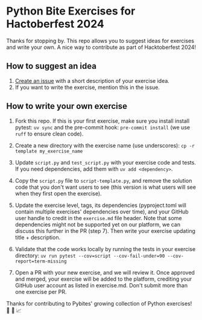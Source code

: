 # Python Bite Exercises for Hactoberfest 2024

Thanks for stopping by. This repo allows you to suggest ideas for exercises and write your own. A nice way to contribute as part of Hacktoberfest 2024!

## How to suggest an idea

1. [Create an issue](#) with a short description of your exercise idea.
2. If you want to write the exercise, mention this in the issue.

## How to write your own exercise

1. Fork this repo. If this is your first exercise, make sure you install install pytest: `uv sync` and the pre-commit hook: `pre-commit install` (we use `ruff` to ensure clean code).

2. Create a new directory with the exercise name (use underscores):
   `cp -r template my_exercise_name`

3. Update `script.py` and `test_script.py` with your exercise code and tests. If you need dependencies, add them with `uv add <dependency>`.

4. Copy the `script.py` file to `script-template.py`, and remove the solution code that you don't want users to see (this version is what users will see when they first open the exercise).

5. Update the exercise level, tags, its dependencies (pyproject.toml will contain multiple exercises' dependencies over time), and your GitHub user handle to credit in the `exercise.md` file header. Note that some dependencies might not be supported yet on our platform, we can discuss this further in the PR (step 7). Then write your exercise updating title + description.

6. Validate that the code works locally by running the tests in your exercise directory: `uv run pytest --cov=script --cov-fail-under=90 --cov-report=term-missing`

7. Open a PR with your new exercise, and we will review it. Once approved and merged, your exercise will be added to the platform, crediting your GitHub user account as listed in exercise.md. Don't submit more than one exercise per PR.

Thanks for contributing to Pybites' growing collection of Python exercises! 🙏 🐍 📈
